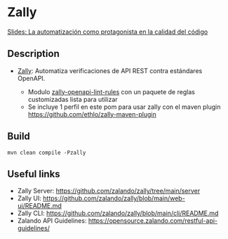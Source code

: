 # Zally

[Slides: La automatización como protagonista en la calidad del código](https://docs.google.com/presentation/d/1_b0LnPXTKBgKtzg5HX3rdSgU85CRvnMGI-c8R5bkqF0/edit?usp=sharing)

## Description
  
- [Zally](https://opensource.zalando.com/zally/): Automatiza verificaciones de API REST contra estándares OpenAPI.

  - Modulo [zally-openapi-lint-rules](quality-rules%2Fzally-openapi-lint-rules) con un paquete de reglas customizadas lista para utilizar
  - Se incluye 1 perfil en este pom para usar zally con el maven plugin https://github.com/ethlo/zally-maven-plugin

## Build

    mvn clean compile -Pzally

## Useful links

- Zally Server: https://github.com/zalando/zally/tree/main/server
- Zally UI: https://github.com/zalando/zally/blob/main/web-ui/README.md
- Zally CLI: https://github.com/zalando/zally/blob/main/cli/README.md
- Zalando API Guidelines: https://opensource.zalando.com/restful-api-guidelines/